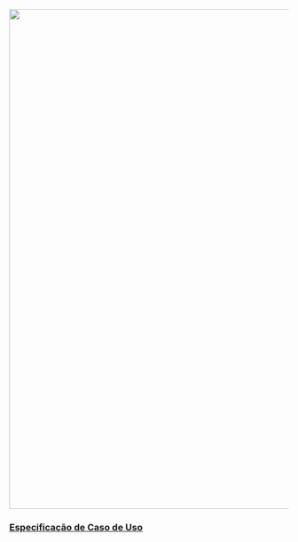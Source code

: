 <img src="https://github.com/gabrielziegler3/Requisitos-2018-1/blob/master/imagens/Casos_de_uso/UC-13.png" width=900px>

### [Especificação de Caso de Uso](Assinar-twitch-prime)